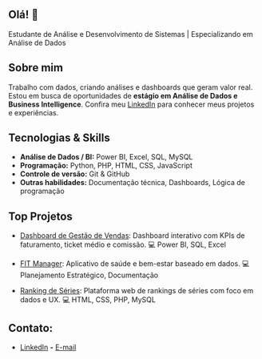 ## Olá! 👋 

Estudante de Análise e Desenvolvimento de Sistemas | Especializando em Análise de Dados  

## Sobre mim

Trabalho com dados, criando análises e dashboards que geram valor real. Estou em busca de oportunidades de **estágio em Análise de Dados e Business Intelligence**. Confira meu [LinkedIn](https://www.linkedin.com/in/allansiqueira1) para conhecer meus projetos e experiências.


## Tecnologias & Skills
- **Análise de Dados / BI:** Power BI, Excel, SQL, MySQL
- **Programação:** Python, PHP, HTML, CSS, JavaScript
- **Controle de versão:** Git & GitHub
- **Outras habilidades:** Documentação técnica, Dashboards, Lógica de programação


## Top Projetos

- [Dashboard de Gestão de Vendas](https://www.linkedin.com/in/allansiqueira1/details/projects/): Dashboard interativo com KPIs de faturamento, ticket médio e comissão. 💻 Power BI, SQL, Excel

- [FIT Manager](https://www.linkedin.com/in/allansiqueira1/details/projects/): Aplicativo de saúde e bem-estar baseado em dados. 💻 Planejamento Estratégico, Documentação

- [Ranking de Séries](https://github.com/Allanvs0/RankingSeries): Plataforma web de rankings de séries com foco em dados e UX. 💻 HTML, CSS, PHP, MySQL


## Contato:

- [LinkedIn](https://www.linkedin.com/in/allansiqueira1)  **-** [E-mail](mailto:allanvieirasiqueira@gmail.com)
